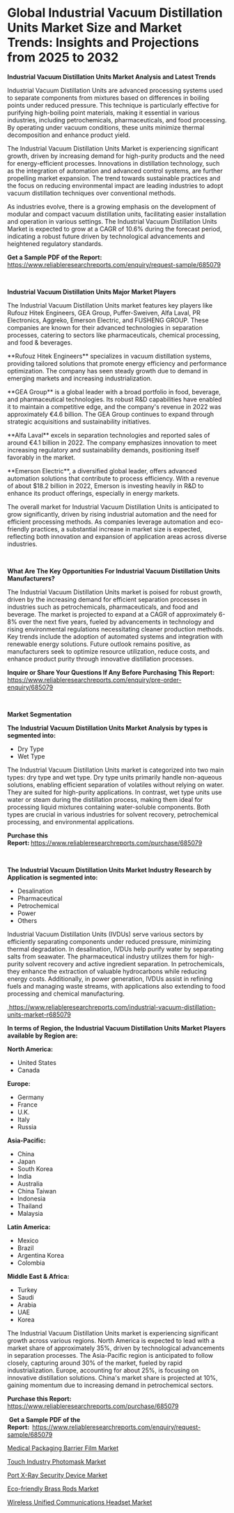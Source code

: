 <p><h1>Global Industrial Vacuum Distillation Units Market Size and Market Trends: Insights and Projections from 2025 to 2032</h1></p><p><strong>Industrial Vacuum Distillation Units Market Analysis and Latest Trends</strong></p>
<p><p>Industrial Vacuum Distillation Units are advanced processing systems used to separate components from mixtures based on differences in boiling points under reduced pressure. This technique is particularly effective for purifying high-boiling point materials, making it essential in various industries, including petrochemicals, pharmaceuticals, and food processing. By operating under vacuum conditions, these units minimize thermal decomposition and enhance product yield.</p><p>The Industrial Vacuum Distillation Units Market is experiencing significant growth, driven by increasing demand for high-purity products and the need for energy-efficient processes. Innovations in distillation technology, such as the integration of automation and advanced control systems, are further propelling market expansion. The trend towards sustainable practices and the focus on reducing environmental impact are leading industries to adopt vacuum distillation techniques over conventional methods.</p><p>As industries evolve, there is a growing emphasis on the development of modular and compact vacuum distillation units, facilitating easier installation and operation in various settings. The Industrial Vacuum Distillation Units Market is expected to grow at a CAGR of 10.6% during the forecast period, indicating a robust future driven by technological advancements and heightened regulatory standards.</p></p>
<p><strong>Get a Sample PDF of the Report:&nbsp;</strong> <a href="https://www.reliableresearchreports.com/enquiry/request-sample/685079?utm_campaign=37&utm_medium=2&utm_source=Github&utm_content=ia&utm_term=29032025&utm_id=industrial-vacuum-distillation-units">https://www.reliableresearchreports.com/enquiry/request-sample/685079</a></p>
<p>&nbsp;</p>
<p><strong>Industrial Vacuum Distillation Units Major Market Players</strong></p>
<p><p>The Industrial Vacuum Distillation Units market features key players like Rufouz Hitek Engineers, GEA Group, Puffer-Sweiven, Alfa Laval, PR Electronics, Aggreko, Emerson Electric, and FUSHENG GROUP. These companies are known for their advanced technologies in separation processes, catering to sectors like pharmaceuticals, chemical processing, and food & beverages.</p><p>**Rufouz Hitek Engineers** specializes in vacuum distillation systems, providing tailored solutions that promote energy efficiency and performance optimization. The company has seen steady growth due to demand in emerging markets and increasing industrialization. </p><p>**GEA Group** is a global leader with a broad portfolio in food, beverage, and pharmaceutical technologies. Its robust R&D capabilities have enabled it to maintain a competitive edge, and the company's revenue in 2022 was approximately €4.6 billion. The GEA Group continues to expand through strategic acquisitions and sustainability initiatives.</p><p>**Alfa Laval** excels in separation technologies and reported sales of around €4.1 billion in 2022. The company emphasizes innovation to meet increasing regulatory and sustainability demands, positioning itself favorably in the market.</p><p>**Emerson Electric**, a diversified global leader, offers advanced automation solutions that contribute to process efficiency. With a revenue of about $18.2 billion in 2022, Emerson is investing heavily in R&D to enhance its product offerings, especially in energy markets.</p><p>The overall market for Industrial Vacuum Distillation Units is anticipated to grow significantly, driven by rising industrial automation and the need for efficient processing methods. As companies leverage automation and eco-friendly practices, a substantial increase in market size is expected, reflecting both innovation and expansion of application areas across diverse industries.</p></p>
<p>&nbsp;</p>
<p><strong>What Are The Key Opportunities For Industrial Vacuum Distillation Units Manufacturers?</strong></p>
<p><p>The Industrial Vacuum Distillation Units market is poised for robust growth, driven by the increasing demand for efficient separation processes in industries such as petrochemicals, pharmaceuticals, and food and beverage. The market is projected to expand at a CAGR of approximately 6-8% over the next five years, fueled by advancements in technology and rising environmental regulations necessitating cleaner production methods. Key trends include the adoption of automated systems and integration with renewable energy solutions. Future outlook remains positive, as manufacturers seek to optimize resource utilization, reduce costs, and enhance product purity through innovative distillation processes.</p></p>
<p><strong>Inquire or Share Your Questions If Any Before Purchasing This Report:</strong> <a href="https://www.reliableresearchreports.com/enquiry/pre-order-enquiry/685079?utm_campaign=37&utm_medium=2&utm_source=Github&utm_content=ia&utm_term=29032025&utm_id=industrial-vacuum-distillation-units">https://www.reliableresearchreports.com/enquiry/pre-order-enquiry/685079</a></p>
<p>&nbsp;</p>
<p><strong>Market Segmentation</strong></p>
<p><strong>The Industrial Vacuum Distillation Units Market Analysis by types is segmented into:</strong></p>
<p><ul><li>Dry Type</li><li>Wet Type</li></ul></p>
<p><p>The Industrial Vacuum Distillation Units market is categorized into two main types: dry type and wet type. Dry type units primarily handle non-aqueous solutions, enabling efficient separation of volatiles without relying on water. They are suited for high-purity applications. In contrast, wet type units use water or steam during the distillation process, making them ideal for processing liquid mixtures containing water-soluble components. Both types are crucial in various industries for solvent recovery, petrochemical processing, and environmental applications.</p></p>
<p><strong>Purchase this Report:&nbsp;</strong><a href="https://www.reliableresearchreports.com/purchase/685079?utm_campaign=37&utm_medium=2&utm_source=Github&utm_content=ia&utm_term=29032025&utm_id=industrial-vacuum-distillation-units">https://www.reliableresearchreports.com/purchase/685079</a></p>
<p>&nbsp;</p>
<p><strong>The Industrial Vacuum Distillation Units Market Industry Research by Application is segmented into:</strong></p>
<p><ul><li>Desalination</li><li>Pharmaceutical</li><li>Petrochemical</li><li>Power</li><li>Others</li></ul></p>
<p><p>Industrial Vacuum Distillation Units (IVDUs) serve various sectors by efficiently separating components under reduced pressure, minimizing thermal degradation. In desalination, IVDUs help purify water by separating salts from seawater. The pharmaceutical industry utilizes them for high-purity solvent recovery and active ingredient separation. In petrochemicals, they enhance the extraction of valuable hydrocarbons while reducing energy costs. Additionally, in power generation, IVDUs assist in refining fuels and managing waste streams, with applications also extending to food processing and chemical manufacturing.</p></p>
<p><a href="https://www.reliableresearchreports.com/industrial-vacuum-distillation-units-market-r685079?utm_campaign=37&utm_medium=2&utm_source=Github&utm_content=ia&utm_term=29032025&utm_id=industrial-vacuum-distillation-units">&nbsp;https://www.reliableresearchreports.com/industrial-vacuum-distillation-units-market-r685079</a></p>
<p><strong>In terms of Region, the Industrial Vacuum Distillation Units Market Players available by Region are:</strong></p>
<p>
    <p> <strong> North America: </strong>
        <ul>
            <li>United States</li>
            <li>Canada</li>
        </ul>
        </p> 
    <p> <strong> Europe: </strong>
        <ul>
            <li>Germany</li>
            <li>France</li>
            <li>U.K.</li>
            <li>Italy</li>
            <li>Russia</li>
        </ul>
        </p> 
    <p> <strong> Asia-Pacific: </strong>
        <ul>
            <li>China</li>
            <li>Japan</li>
            <li>South Korea</li>
            <li>India</li>
            <li>Australia</li>
            <li>China Taiwan</li>
            <li>Indonesia</li>
            <li>Thailand</li>
            <li>Malaysia</li>
        </ul>
        </p> 
    <p> <strong> Latin America: </strong>
        <ul>
            <li>Mexico</li>
            <li>Brazil</li>
            <li>Argentina Korea</li>
            <li>Colombia</li>
        </ul>
        </p> 
    <p> <strong> Middle East & Africa: </strong>
        <ul>
            <li>Turkey</li>
            <li>Saudi</li>
            <li>Arabia</li>
            <li>UAE</li>
            <li>Korea</li>
        </ul>
    </p>
    </p>
<p><p>The Industrial Vacuum Distillation Units market is experiencing significant growth across various regions. North America is expected to lead with a market share of approximately 35%, driven by technological advancements in separation processes. The Asia-Pacific region is anticipated to follow closely, capturing around 30% of the market, fueled by rapid industrialization. Europe, accounting for about 25%, is focusing on innovative distillation solutions. China's market share is projected at 10%, gaining momentum due to increasing demand in petrochemical sectors.</p></p>
<p><strong>Purchase this Report: </strong><a href="https://www.reliableresearchreports.com/purchase/685079?utm_campaign=37&utm_medium=2&utm_source=Github&utm_content=ia&utm_term=29032025&utm_id=industrial-vacuum-distillation-units">https://www.reliableresearchreports.com/purchase/685079</a></p>
<p>&nbsp;<strong>Get a Sample PDF of the Report:&nbsp;&nbsp;</strong><a href="https://www.reliableresearchreports.com/enquiry/request-sample/685079?utm_campaign=37&utm_medium=2&utm_source=Github&utm_content=ia&utm_term=29032025&utm_id=industrial-vacuum-distillation-units">https://www.reliableresearchreports.com/enquiry/request-sample/685079</a></p>
<p><strong></strong></p>
<p><p><a href="https://github.com/molayrabeta/Market-Research-Report-List-1/blob/main/medical-packaging-barrier-film-market.md?utm_campaign=37&utm_medium=2&utm_source=Github&utm_content=ia&utm_term=29032025&utm_id=industrial-vacuum-distillation-units">Medical Packaging Barrier Film Market</a></p><p><a href="https://github.com/rembaentin6f/Market-Research-Report-List-1/blob/main/touch-industry-photomask-market.md?utm_campaign=37&utm_medium=2&utm_source=Github&utm_content=ia&utm_term=29032025&utm_id=industrial-vacuum-distillation-units">Touch Industry Photomask Market</a></p><p><a href="https://github.com/koopalujale2/Market-Research-Report-List-1/blob/main/port-x-ray-security-device-market.md?utm_campaign=37&utm_medium=2&utm_source=Github&utm_content=ia&utm_term=29032025&utm_id=industrial-vacuum-distillation-units">Port X-Ray Security Device Market</a></p><p><a href="https://github.com/dukawashviro/Market-Research-Report-List-1/blob/main/eco-friendly-brass-rods-market.md?utm_campaign=37&utm_medium=2&utm_source=Github&utm_content=ia&utm_term=29032025&utm_id=industrial-vacuum-distillation-units">Eco-friendly Brass Rods Market</a></p><p><a href="https://github.com/tineamonaya/Market-Research-Report-List-1/blob/main/wireless-unified-communications-headset-market.md?utm_campaign=37&utm_medium=2&utm_source=Github&utm_content=ia&utm_term=29032025&utm_id=industrial-vacuum-distillation-units">Wireless Unified Communications Headset Market</a></p></p>
